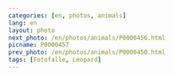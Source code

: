 ```yaml
---
categories: [en, photos, animals]
lang: en
layout: photo
next_photo: /en/photos/animals/P0000456.html
picname: P0000457
prev_photo: /en/photos/animals/P0000450.html
tags: [Fotofalle, Leopard]
---
```

